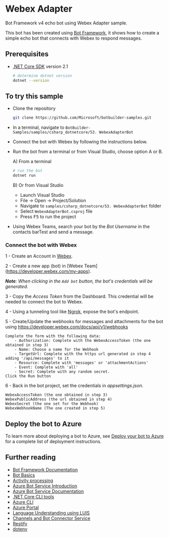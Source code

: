 ﻿# Webex Adapter

Bot Framework v4 echo bot using Webex Adapter sample.

This bot has been created using [Bot Framework](https://dev.botframework.com), it shows how to create a simple echo bot that connects with Webex to respond messages.

## Prerequisites

- [.NET Core SDK](https://dotnet.microsoft.com/download) version 2.1

  ```bash
  # determine dotnet version
  dotnet --version
  ```

## To try this sample

- Clone the repository

    ```bash
    git clone https://github.com/Microsoft/botbuilder-samples.git
    ```

- In a terminal, navigate to `BotBuilder-Samples/samples/csharp_dotnetcore/53. WebexAdapterBot`

- Connect the bot with Webex by following the instructions below.

- Run the bot from a terminal or from Visual Studio, choose option A or B.

  A) From a terminal

  ```bash
  # run the bot
  dotnet run
  ```

  B) Or from Visual Studio

  - Launch Visual Studio
  - File -> Open -> Project/Solution
  - Navigate to `samples/csharp_dotnetcore/53. WebexAdapterBot` folder
  - Select `WebexAdapterBot.csproj` file
  - Press <kbd>F5</kbd> to run the project

- Using Webex Teams, search your bot by the _Bot Username_ in the contacts barTest and send a message.

### Connect the bot with Webex

1 - Create an Account in [Webex](https://www.webex.com/).

2 - Create a new app (bot) in [Webex Team] (https://developer.webex.com/my-apps).

_**Note**: When clicking in the `Add bot` button, the bot's credentials will be generated._

3 - Copy the _Access Token_ from the Dashboard. This credential will be needed to connect the bot to Webex.

4 - Using a tunneling tool like [Ngrok](https://ngrok.com/download), expose the bot's endpoint.

5 - Create/Update the webhooks for messages and attachments for the bot using https://developer.webex.com/docs/api/v1/webhooks 

    Complete the form with the following data:
        - Authorization: Complete with the WebexAccessToken (the one obtained in step 3)
        - Name: Choose a name for the Webhook
        - TargetUrl: Complete with the https url generated in step 4 adding '/api/messages' to it
        - Resource: Complete with 'messages' or 'attachmentActions'
        - Event: Complete with 'all'
        - Secret: Complete with any random secret.
    Click the Run button

6 - Back in the bot project, set the credentials in _appsettings.json_.

    WebexAccessToken (the one obtained in step 3)
    WebexPublicAddress (the url obtained in step 4)
    WebexSecret (the one set for the Webhook)
    WebexWebhookName (The one created in step 5)


## Deploy the bot to Azure

To learn more about deploying a bot to Azure, see [Deploy your bot to Azure](https://aka.ms/azuredeployment) for a complete list of deployment instructions.

## Further reading

- [Bot Framework Documentation](https://docs.botframework.com)
- [Bot Basics](https://docs.microsoft.com/azure/bot-service/bot-builder-basics?view=azure-bot-service-4.0)
- [Activity processing](https://docs.microsoft.com/en-us/azure/bot-service/bot-builder-concept-activity-processing?view=azure-bot-service-4.0)
- [Azure Bot Service Introduction](https://docs.microsoft.com/azure/bot-service/bot-service-overview-introduction?view=azure-bot-service-4.0)
- [Azure Bot Service Documentation](https://docs.microsoft.com/azure/bot-service/?view=azure-bot-service-4.0)
- [.NET Core CLI tools](https://docs.microsoft.com/en-us/dotnet/core/tools/?tabs=netcore2x)
- [Azure CLI](https://docs.microsoft.com/cli/azure/?view=azure-cli-latest)
- [Azure Portal](https://portal.azure.com)
- [Language Understanding using LUIS](https://docs.microsoft.com/en-us/azure/cognitive-services/luis/)
- [Channels and Bot Connector Service](https://docs.microsoft.com/en-us/azure/bot-service/bot-concepts?view=azure-bot-service-4.0)
- [Restify](https://www.npmjs.com/package/restify)
- [dotenv](https://www.npmjs.com/package/dotenv)
